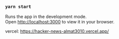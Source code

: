 ### `yarn start`

Runs the app in the development mode.\
Open [http://localhost:3000](http://localhost:3000) to view it in your browser.

vercel: https://hacker-news-almat3010.vercel.app/